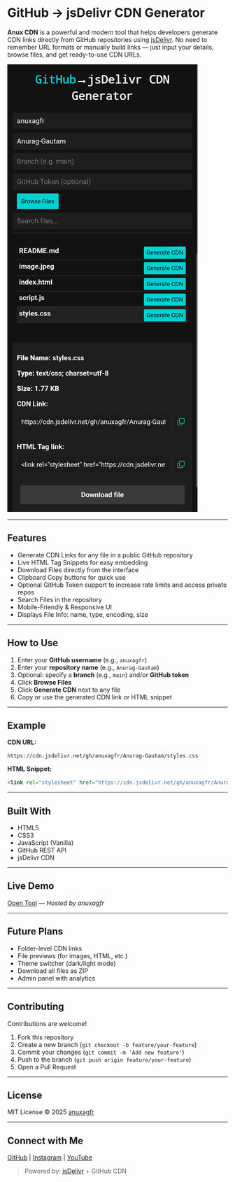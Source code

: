 # GitHub → jsDelivr CDN Generator

**Anux CDN** is a powerful and modern tool that helps developers generate CDN links directly from GitHub repositories using [jsDelivr](https://www.jsdelivr.com/). No need to remember URL formats or manually build links — just input your details, browse files, and get ready-to-use CDN URLs.

![Screenshot](https://github.com/anuxagfr/GitHub-jsDelivr-CDN-Generator/blob/main/Screenshot/Screenshot_20250517-021605.Chrome%20(1).png) <!-- Replace with actual image URL -->

---

## Features

- Generate CDN Links for any file in a public GitHub repository
- Live HTML Tag Snippets for easy embedding
- Download Files directly from the interface
- Clipboard Copy buttons for quick use
- Optional GitHub Token support to increase rate limits and access private repos
- Search Files in the repository
- Mobile-Friendly & Responsive UI
- Displays File Info: name, type, encoding, size

---

## How to Use

1. Enter your **GitHub username** (e.g., `anuxagfr`)
2. Enter your **repository name** (e.g., `Anurag-Gautam`)
3. Optional: specify a **branch** (e.g., `main`) and/or **GitHub token**
4. Click **Browse Files**
5. Click **Generate CDN** next to any file
6. Copy or use the generated CDN link or HTML snippet

---

## Example

**CDN URL:**

```
https://cdn.jsdelivr.net/gh/anuxagfr/Anurag-Gautam/styles.css
```

**HTML Snippet:**

```html
<link rel="stylesheet" href="https://cdn.jsdelivr.net/gh/anuxagfr/Anurag-Gautam/styles.css">
```

---

## Built With

- HTML5
- CSS3
- JavaScript (Vanilla)
- GitHub REST API
- jsDelivr CDN

---

## Live Demo

[Open Tool](https://anuxagfr.github.io/GitHub-jsDelivr-CDN-Generator/) — _Hosted by anuxagfr_

---

## Future Plans

- Folder-level CDN links
- File previews (for images, HTML, etc.)
- Theme switcher (dark/light mode)
- Download all files as ZIP
- Admin panel with analytics

---

## Contributing

Contributions are welcome!

1. Fork this repository
2. Create a new branch (`git checkout -b feature/your-feature`)
3. Commit your changes (`git commit -m 'Add new feature'`)
4. Push to the branch (`git push origin feature/your-feature`)
5. Open a Pull Request

---

## License

MIT License © 2025 [anuxagfr](https://github.com/anuxagfr)

---

## Connect with Me

[GitHub](https://github.com/anuxagfr) | [Instagram](https://instagram.com/anuxagfr) | [YouTube](https://youtube.com/@anuxagfr)

> Powered by: [jsDelivr](https://www.jsdelivr.com) + GitHub CDN
> 
